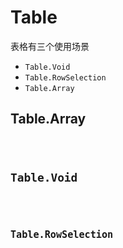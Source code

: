 # Table

表格有三个使用场景

- `Table.Void`
- `Table.RowSelection`
- `Table.Array`


## Table.Array

<code src="./demos/demo1.tsx" />

## Table.Void

<code src="./demos/demo2.tsx" />

## Table.RowSelection

<code src="./demos/demo3.tsx" />

